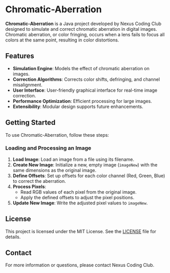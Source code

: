# Chromatic-Aberration

**Chromatic-Aberration** is a Java project developed by Nexus Coding Club designed to simulate and correct chromatic aberration in digital images. Chromatic aberration, or color fringing, occurs when a lens fails to focus all colors at the same point, resulting in color distortions.

## Features

- **Simulation Engine**: Models the effect of chromatic aberration on images.
- **Correction Algorithms**: Corrects color shifts, defringing, and channel misalignment.
- **User Interface**: User-friendly graphical interface for real-time image correction.
- **Performance Optimization**: Efficient processing for large images.
- **Extensibility**: Modular design supports future enhancements.

## Getting Started

To use Chromatic-Aberration, follow these steps:

### Loading and Processing an Image

1. **Load Image**: Load an image from a file using its filename.
2. **Create New Image**: Initialize a new, empty image (`imageNew`) with the same dimensions as the original image.
3. **Define Offsets**: Set up offsets for each color channel (Red, Green, Blue) to correct the aberration.
4. **Process Pixels**:
   - Read RGB values of each pixel from the original image.
   - Apply the defined offsets to adjust the pixel positions.
5. **Update New Image**: Write the adjusted pixel values to `imageNew`.



## License

This project is licensed under the MIT License. See the [LICENSE](LICENSE) file for details.

## Contact

For more information or questions, please contact Nexus Coding Club.



